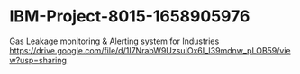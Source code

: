# IBM-Project-8015-1658905976
Gas Leakage monitoring &amp; Alerting system for Industries
https://drive.google.com/file/d/1I7NrabW9UzsuIOx6I_I39mdnw_pLOB59/view?usp=sharing

